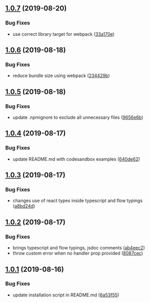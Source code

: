 ## [1.0.7](https://github.com/draftup/react-event-boundary/compare/v1.0.6...v1.0.7) (2019-08-20)

### Bug Fixes

- use correct library target for webpack ([33a170e](https://github.com/draftup/react-event-boundary/commit/33a170e))

## [1.0.6](https://github.com/draftup/react-event-boundary/compare/v1.0.5...v1.0.6) (2019-08-18)

### Bug Fixes

- reduce bundle size using webpack ([234429b](https://github.com/draftup/react-event-boundary/commit/234429b))

## [1.0.5](https://github.com/draftup/react-event-boundary/compare/v1.0.4...v1.0.5) (2019-08-18)

### Bug Fixes

- update .npmignore to exclude all unnecessary files ([9656e6b](https://github.com/draftup/react-event-boundary/commit/9656e6b))

## [1.0.4](https://github.com/draftup/react-event-boundary/compare/v1.0.3...v1.0.4) (2019-08-17)

### Bug Fixes

- update README.md with codesandbox examples ([640de62](https://github.com/draftup/react-event-boundary/commit/640de62))

## [1.0.3](https://github.com/draftup/react-event-boundary/compare/v1.0.2...v1.0.3) (2019-08-17)

### Bug Fixes

- changes use of react types inside typescript and flow typings ([a8bd24d](https://github.com/draftup/react-event-boundary/commit/a8bd24d))

## [1.0.2](https://github.com/draftup/react-event-boundary/compare/v1.0.1...v1.0.2) (2019-08-17)

### Bug Fixes

- brings typescript and flow typings, jsdoc comments ([ab4eec2](https://github.com/draftup/react-event-boundary/commit/ab4eec2))
- throw custom error when no handler prop provided ([8087cec](https://github.com/draftup/react-event-boundary/commit/8087cec))

## [1.0.1](https://github.com/draftup/react-event-boundary/compare/v1.0.0...v1.0.1) (2019-08-16)

### Bug Fixes

- update installation script in README.md ([6a53f55](https://github.com/draftup/react-event-boundary/commit/6a53f55))
